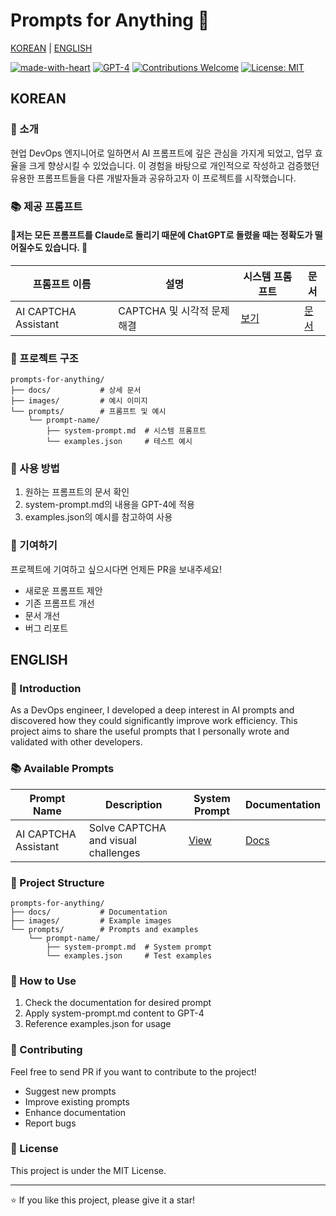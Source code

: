 # Prompts for Anything 🎯

[KOREAN](#korean) | [ENGLISH](#english)

[![made-with-heart](https://img.shields.io/badge/Made%20with-❤️-red.svg)](https://github.com/your-username/prompts-for-anything)
[![GPT-4](https://img.shields.io/badge/GPT-4-green.svg)](https://openai.com/gpt-4)
[![Contributions Welcome](https://img.shields.io/badge/Contributions-welcome-brightgreen.svg?style=flat)](https://github.com/your-username/prompts-for-anything/issues)
[![License: MIT](https://img.shields.io/badge/License-MIT-yellow.svg)](https://opensource.org/licenses/MIT)

## KOREAN

### 🌟 소개
현업 DevOps 엔지니어로 일하면서 AI 프롬프트에 깊은 관심을 가지게 되었고, 업무 효율을 크게 향상시킬 수 있었습니다. 
이 경험을 바탕으로 개인적으로 작성하고 검증했던 유용한 프롬프트들을 다른 개발자들과 공유하고자 이 프로젝트를 시작했습니다.

### 📚 제공 프롬프트

#### 🌟저는 모든 프롬프트를 Claude로 돌리기 때문에 ChatGPT로 돌렸을 때는 정확도가 떨어질수도 있습니다. 🌟

| 프롬프트 이름 | 설명 | 시스템 프롬프트 | 문서 |
|-------------|------|-----------------|------|
| AI CAPTCHA Assistant | CAPTCHA 및 시각적 문제 해결 | [보기](/prompts/captcha-assistant/system-prompt.md) | [문서](/docs/CAPTCHA.md) |

### 📂 프로젝트 구조
```
prompts-for-anything/
├── docs/           # 상세 문서
├── images/         # 예시 이미지
└── prompts/        # 프롬프트 및 예시
    └── prompt-name/
        ├── system-prompt.md  # 시스템 프롬프트
        └── examples.json     # 테스트 예시
```

### 🚀 사용 방법
1. 원하는 프롬프트의 문서 확인
2. system-prompt.md의 내용을 GPT-4에 적용
3. examples.json의 예시를 참고하여 사용

### 🤝 기여하기
프로젝트에 기여하고 싶으시다면 언제든 PR을 보내주세요!
- 새로운 프롬프트 제안
- 기존 프롬프트 개선
- 문서 개선
- 버그 리포트

## ENGLISH

### 🌟 Introduction
As a DevOps engineer, I developed a deep interest in AI prompts and discovered how they could significantly improve work efficiency. 
This project aims to share the useful prompts that I personally wrote and validated with other developers.

### 📚 Available Prompts

| Prompt Name | Description | System Prompt | Documentation |
|------------|-------------|---------------|---------------|
| AI CAPTCHA Assistant | Solve CAPTCHA and visual challenges | [View](/prompts/captcha-assistant/system-prompt.md) | [Docs](/docs/CAPTCHA.md) |

### 📂 Project Structure
```
prompts-for-anything/
├── docs/           # Documentation
├── images/         # Example images
└── prompts/        # Prompts and examples
    └── prompt-name/
        ├── system-prompt.md  # System prompt
        └── examples.json     # Test examples
```

### 🚀 How to Use
1. Check the documentation for desired prompt
2. Apply system-prompt.md content to GPT-4
3. Reference examples.json for usage

### 🤝 Contributing
Feel free to send PR if you want to contribute to the project!
- Suggest new prompts
- Improve existing prompts
- Enhance documentation
- Report bugs

### 📝 License
This project is under the MIT License.

---
⭐ If you like this project, please give it a star!
